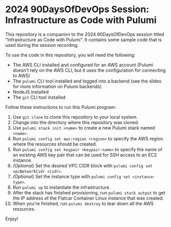 # 2024 90DaysOfDevOps Session: Infrastructure as Code with Pulumi

This repository is a companion to the 2024 90DaysOfDevOps session titled "Infrastructure as Code with Pulumi". It contains some sample code that is used during the session recording.

To use the code in this repository, you will need the following:

* The AWS CLI installed and configured for an AWS account (Pulumi doesn't rely on the AWS CLI, but it uses the configuration for connecting to AWS)
* The `pulumi` CLI tool installed and logged into a backend (see the slides for more information on Pulumi backends)
* NodeJS installed
* The `git` CLI tool installed

Follow these instructions to run this Pulumi program:

1. Use `git clone` to clone this repository to your local system.
2. Change into the directory where this repository was cloned.
3. Use `pulumi stack init <name>` to create a new Pulumi stack named `<name>`.
4. Run `pulumi config set aws:region <region>` to specify the AWS region where the resources should be created.
5. Run `pulumi config set keypair <keypair-name>` to specify the name of an existing AWS key pair that can be used for SSH access to an EC2 instance.
6. _(Optional)_ Set the desired VPC CIDR block with `pulumi config set vpcNetworkCidr <cidr>`.
7. _(Optional)_ Set the instance type with `pulumi config set <instance-type>`.
8. Run `pulumi up` to instantiate the infrastructure.
9. After the stack has finished provisioning, run `pulumi stack output` to get the IP address of the Flatcar Container Linux instance that was created.
10. When you're finished, run `pulumi destroy` to tear down all the AWS resources.

Enjoy!
